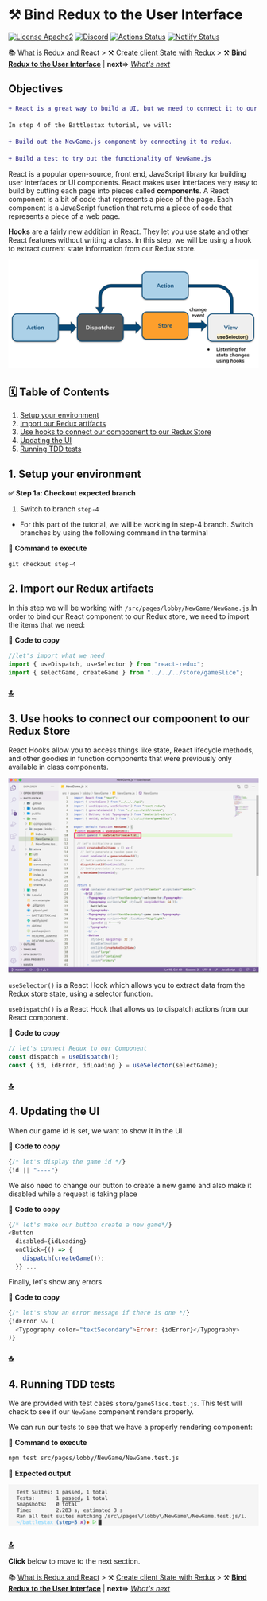 # ⚒️ Bind Redux to the User Interface

[![License Apache2](https://img.shields.io/hexpm/l/plug.svg)](http://www.apache.org/licenses/LICENSE-2.0)
[![Discord](https://img.shields.io/discord/685554030159593522)](https://discord.com/widget?id=685554030159593522&theme=dark)
[![Actions Status](https://github.com/DataStax-Academy/battlestax/workflows/BattleStax%20Tests/badge.svg)](https://github.com/DataStax-Academy/battlestax/actions) 
[![Netlify Status](https://api.netlify.com/api/v1/badges/e265340f-c6a6-4d7b-b24c-438b87c67876/deploy-status)](https://app.netlify.com/sites/battlestax-tutorial/deploys)

📚 [What is Redux and React](./README_Redux_React.md) > ⚒️ [Create client State with Redux](./README_step03.md) > ⚒️ **[Bind Redux to the User Interface](#)** | **next=>**  *[What's next](./README_Resources.md)*

## Objectives

```diff
+ React is a great way to build a UI, but we need to connect it to our game state.

In step 4 of the Battlestax tutorial, we will:

+ Build out the NewGame.js component by connecting it to redux.
 
+ Build a test to try out the functionality of NewGame.js
```

React is a popular open-source, front end, JavaScript library for building user interfaces or UI components. React makes user interfaces very easy to build by cutting each page into pieces called **components**. A React component is a bit of code that represents a piece of the page. Each component is a JavaScript function that returns a piece of code that represents a piece of a web page.

**Hooks** are a fairly new addition in React. They let you use state and other React features without writing a class. In this step, we will be using a hook to extract current state information from our Redux store.

![hooks](./tutorial/hooks.png)

## 🗓️ Table of Contents
1. [Setup your environment](#1-setup-your-environment)
2. [Import our Redux artifacts](#2-import-our-redux-artifacts)
3. [Use hooks to connect our compoonent to our Redux Store](#3-use-hooks-to-connect-our-compoonent-to-our-redux-store)
4. [Updating the UI](#4-updating-the-ui)
5. [Running TDD tests](#5-running-tdd-tests)


## 1. Setup your environment

**✅ Step 1a: Checkout expected branch**

1. Switch to branch `step-4`
* For this part of the tutorial, we will be working in step-4 branch. Switch branches by using the following command in the terminal

📘 **Command to execute**

`git checkout step-4`

## 2. Import our Redux artifacts

In this step we will be working with `/src/pages/lobby/NewGame/NewGame.js`.In order to bind our React component to our Redux store, we need to import the items that we need:

📘 **Code to copy**

```javascript
//let's import what we need
import { useDispatch, useSelector } from "react-redux";
import { selectGame, createGame } from "../../../store/gameSlice";
```

### [🔝](#%EF%B8%8F-table-of-contents)

## 3. Use hooks to connect our compoonent to our Redux Store

React Hooks allow you to access things like state, React lifecycle methods, and other goodies in function components that were previously only available in class components. 

![hook](./tutorial/hook.png)

`useSelector()` is a React Hook which allows you to extract data from the Redux store state, using a selector function.

`useDispatch()` is a React Hook that allows us to dispatch actions from our React component.

📘 **Code to copy**

```javascript
// let's connect Redux to our Component
const dispatch = useDispatch();
const { id, idError, idLoading } = useSelector(selectGame);
```

### [🔝](#%EF%B8%8F-table-of-contents)

## 4. Updating the UI

When our game id is set, we want to show it in the UI

📘 **Code to copy**

```javascript
{/* let's display the game id */}
{id || "----"}
```

We also need to change our button to create a new game and also make it disabled while a request is taking place

📘 **Code to copy**

```javascript
{/* let's make our button create a new game*/}
<Button
  disabled={idLoading}
  onClick={() => {
    dispatch(createGame());
  }} ...
```

Finally, let's show any errors

📘 **Code to copy**

```javascript
{/* let's show an error message if there is one */}
{idError && (
  <Typography color="textSecondary">Error: {idError}</Typography>
)}
```

### [🔝](#%EF%B8%8F-table-of-contents)

## 4. Running TDD tests

We are provided with test cases `store/gameSlice.test.js`. This test will check to see if our `NewGame` compenent renders properly.

We can run our tests to see that we have a properly rendering component:
 
📘 **Command to execute**

```bash
npm test src/pages/lobby/NewGame/NewGame.test.js
```

📗 **Expected output**

![.](tutorial/new-game-test.png)

### [🔝](#%EF%B8%8F-table-of-contents)

**Click** below to move to the next section.

📚 [What is Redux and React](./README_Redux_React.md) > ⚒️ [Create client State with Redux](./README_step03.md) > ⚒️ **[Bind Redux to the User Interface](#)** | **next=>**  *[What's next](./README_Resources.md)*

